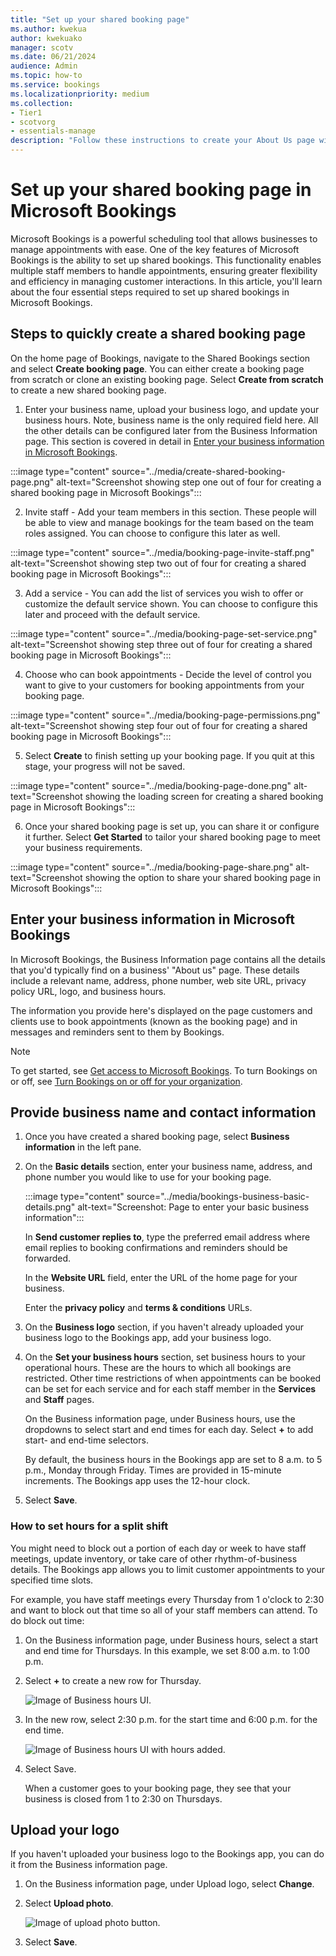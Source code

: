 ```yaml
---
title: "Set up your shared booking page"
ms.author: kwekua
author: kwekuako
manager: scotv
ms.date: 06/21/2024
audience: Admin
ms.topic: how-to
ms.service: bookings
ms.localizationpriority: medium
ms.collection:
- Tier1
- scotvorg
- essentials-manage
description: "Follow these instructions to create your About Us page with business name, address, phone number, website URL, logo, and business hours in Microsoft Bookings."
---
```


# Set up your shared booking page in Microsoft Bookings

Microsoft Bookings is a powerful scheduling tool that allows businesses to manage appointments with ease. One of the key features of Microsoft Bookings is the ability to set up shared bookings. This functionality enables multiple staff members to handle appointments, ensuring greater flexibility and efficiency in managing customer interactions. In this article, you'll learn about the four essential steps required to set up shared bookings in Microsoft Bookings.

## Steps to quickly create a shared booking page

On the home page of Bookings, navigate to the Shared Bookings section and select **Create booking page**. You can either create a booking page from scratch or clone an existing booking page. Select **Create from scratch** to create a new shared booking page.

1. Enter your business name, upload your business logo, and update your business hours. Note, business name is the only required field here. All the other details can be configured later from the Business Information page. This section is covered in detail in [Enter your business information in Microsoft Bookings](#enter-your-business-information-in-microsoft-bookings).

:::image type="content" source="../media/create-shared-booking-page.png" alt-text="Screenshot showing step one out of four for creating a shared booking page in Microsoft Bookings":::

2. Invite staff - Add your team members in this section. These people will be able to view and manage bookings for the team based on the team roles assigned. You can choose to configure this later as well.

:::image type="content" source="../media/booking-page-invite-staff.png" alt-text="Screenshot showing step two out of four for creating a shared booking page in Microsoft Bookings":::

3. Add a service - You can add the list of services you wish to offer or customize the default service shown. You can choose to configure this later and proceed with the default service.

:::image type="content" source="../media/booking-page-set-service.png" alt-text="Screenshot showing step three out of four for creating a shared booking page in Microsoft Bookings":::

4. Choose who can book appointments - Decide the level of control you want to give to your customers for booking appointments from your booking page.

:::image type="content" source="../media/booking-page-permissions.png" alt-text="Screenshot showing step four out of four for creating a shared booking page in Microsoft Bookings":::

5. Select **Create** to finish setting up your booking page. If you quit at this stage, your progress will not be saved.

:::image type="content" source="../media/booking-page-done.png" alt-text="Screenshot showing the loading screen for creating a shared booking page in Microsoft Bookings":::

6. Once your shared booking page is set up, you can share it or configure it further. Select **Get Started** to tailor your shared booking page to meet your business requirements.

:::image type="content" source="../media/booking-page-share.png" alt-text="Screenshot showing the option to share your shared booking page in Microsoft Bookings":::

## Enter your business information in Microsoft Bookings

In Microsoft Bookings, the Business Information page contains all the details that you'd typically find on a business' "About us" page. These details include a relevant name, address, phone number, web site URL, privacy policy URL, logo, and business hours.

The information you provide here's displayed on the page customers and clients use to book appointments (known as the booking page) and in messages and reminders sent to them by Bookings.

> [!NOTE]
> To get started, see [Get access to Microsoft Bookings](get-access.md). To turn Bookings on or off, see [Turn Bookings on or off for your organization](turn-bookings-on-or-off.md).

## Provide business name and contact information

1. Once you have created a shared booking page, select **Business information** in the left pane.

1. On the **Basic details** section, enter your business name, address, and phone number you would like to use for your booking page.

    :::image type="content" source="../media/bookings-business-basic-details.png" alt-text="Screenshot: Page to enter your basic business information":::

    In **Send customer replies to**, type the preferred email address where email replies to booking confirmations and reminders should be forwarded.

    In the **Website URL** field, enter the URL of the home page for your business.

    Enter the **privacy policy** and **terms & conditions** URLs.

1. On the **Business logo** section, if you haven't already uploaded your business logo to the Bookings app, add your business logo.

1. On the **Set your business hours** section, set business hours to your operational hours. These are the hours to which all bookings are restricted. Other time restrictions of when appointments can be booked can be set for each service and for each staff member in the **Services** and **Staff** pages.

    On the Business information page, under Business hours, use the dropdowns to select start and end times for each day. Select **+** to add start- and end-time selectors.

    By default, the business hours in the Bookings app are set to 8 a.m. to 5 p.m., Monday through Friday. Times are provided in 15-minute increments. The Bookings app uses the 12-hour clock.

1. Select **Save**.

### How to set hours for a split shift

You might need to block out a portion of each day or week to have staff meetings, update inventory, or take care of other rhythm-of-business details. The Bookings app allows you to limit customer appointments to your specified time slots.

For example, you have staff meetings every Thursday from 1 o'clock to 2:30 and want to block out that time so all of your staff members can attend. To do block out time:

1. On the Business information page, under Business hours, select a start and end time for Thursdays. In this example, we set 8:00 a.m. to 1:00 p.m.

1. Select **+** to create a new row for Thursday.

   ![Image of Business hours UI.](../media/bookings-split-shift-1.png)

1. In the new row, select 2:30 p.m. for the start time and 6:00 p.m. for the end time.

   ![Image of Business hours UI with hours added.](../media/bookings-split-shift-hours-1.png)

1. Select Save.

    When a customer goes to your booking page, they see that your business is closed from 1 to 2:30 on Thursdays.

## Upload your logo

If you haven't uploaded your business logo to the Bookings app, you can do it from the Business information page.

1. On the Business information page, under Upload logo, select **Change**.

1. Select **Upload photo**.

   ![Image of upload photo button.](../media/bookings-upload-photo.png)

1. Select **Save**.
